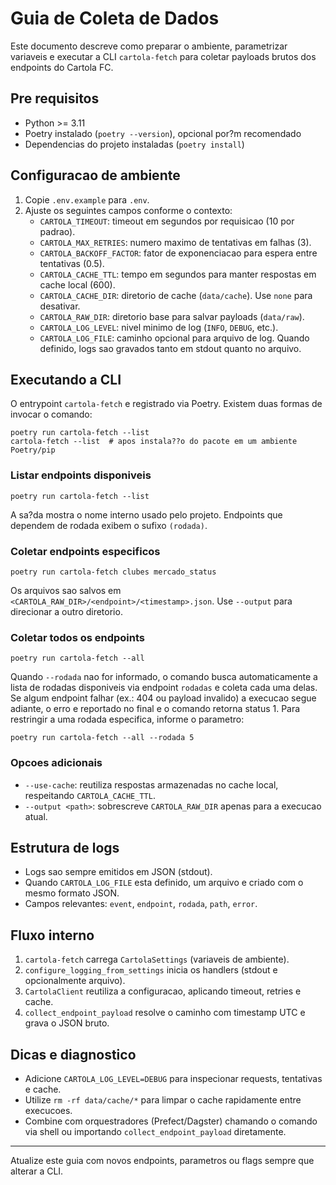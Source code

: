 # Guia de Coleta de Dados

Este documento descreve como preparar o ambiente, parametrizar variaveis e executar a CLI `cartola-fetch` para coletar payloads brutos dos endpoints do Cartola FC.

## Pre requisitos
- Python >= 3.11
- Poetry instalado (`poetry --version`), opcional por?m recomendado
- Dependencias do projeto instaladas (`poetry install`)

## Configuracao de ambiente
1. Copie `.env.example` para `.env`.
2. Ajuste os seguintes campos conforme o contexto:
   - `CARTOLA_TIMEOUT`: timeout em segundos por requisicao (10 por padrao).
   - `CARTOLA_MAX_RETRIES`: numero maximo de tentativas em falhas (3).
   - `CARTOLA_BACKOFF_FACTOR`: fator de exponenciacao para espera entre tentativas (0.5).
   - `CARTOLA_CACHE_TTL`: tempo em segundos para manter respostas em cache local (600).
   - `CARTOLA_CACHE_DIR`: diretorio de cache (`data/cache`). Use `none` para desativar.
   - `CARTOLA_RAW_DIR`: diretorio base para salvar payloads (`data/raw`).
   - `CARTOLA_LOG_LEVEL`: nivel minimo de log (`INFO`, `DEBUG`, etc.).
   - `CARTOLA_LOG_FILE`: caminho opcional para arquivo de log. Quando definido, logs sao gravados tanto em stdout quanto no arquivo.

## Executando a CLI
O entrypoint `cartola-fetch` e registrado via Poetry. Existem duas formas de invocar o comando:

```
poetry run cartola-fetch --list
cartola-fetch --list  # apos instala??o do pacote em um ambiente Poetry/pip
```

### Listar endpoints disponiveis
```
poetry run cartola-fetch --list
```
A sa?da mostra o nome interno usado pelo projeto. Endpoints que dependem de rodada exibem o sufixo `(rodada)`.

### Coletar endpoints especificos
```
poetry run cartola-fetch clubes mercado_status
```
Os arquivos sao salvos em `<CARTOLA_RAW_DIR>/<endpoint>/<timestamp>.json`. Use `--output` para direcionar a outro diretorio.

### Coletar todos os endpoints
```
poetry run cartola-fetch --all
```
Quando `--rodada` nao for informado, o comando busca automaticamente a lista de rodadas disponiveis via endpoint `rodadas` e coleta cada uma delas.
Se algum endpoint falhar (ex.: 404 ou payload invalido) a execucao segue adiante, o erro e reportado no final e o comando retorna status 1.
Para restringir a uma rodada especifica, informe o parametro:
```
poetry run cartola-fetch --all --rodada 5
```

### Opcoes adicionais
- `--use-cache`: reutiliza respostas armazenadas no cache local, respeitando `CARTOLA_CACHE_TTL`.
- `--output <path>`: sobrescreve `CARTOLA_RAW_DIR` apenas para a execucao atual.

## Estrutura de logs
- Logs sao sempre emitidos em JSON (stdout).
- Quando `CARTOLA_LOG_FILE` esta definido, um arquivo e criado com o mesmo formato JSON.
- Campos relevantes: `event`, `endpoint`, `rodada`, `path`, `error`.

## Fluxo interno
1. `cartola-fetch` carrega `CartolaSettings` (variaveis de ambiente).
2. `configure_logging_from_settings` inicia os handlers (stdout e opcionalmente arquivo).
3. `CartolaClient` reutiliza a configuracao, aplicando timeout, retries e cache.
4. `collect_endpoint_payload` resolve o caminho com timestamp UTC e grava o JSON bruto.

## Dicas e diagnostico
- Adicione `CARTOLA_LOG_LEVEL=DEBUG` para inspecionar requests, tentativas e cache.
- Utilize `rm -rf data/cache/*` para limpar o cache rapidamente entre execucoes.
- Combine com orquestradores (Prefect/Dagster) chamando o comando via shell ou importando `collect_endpoint_payload` diretamente.

---
Atualize este guia com novos endpoints, parametros ou flags sempre que alterar a CLI.
